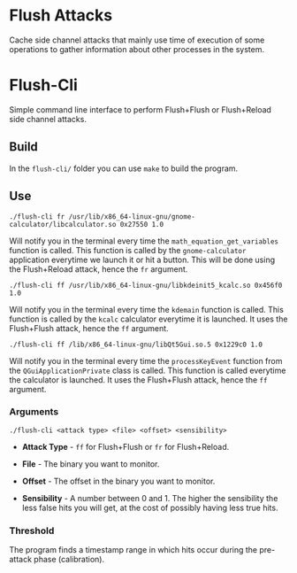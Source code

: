 # Flush Attacks

Cache side channel attacks that mainly use time of
execution of some operations to gather information
about other processes in the system.

# Flush-Cli

Simple command line interface to perform Flush+Flush
or Flush+Reload side channel attacks.

## Build

In the `flush-cli/` folder you can use `make` to build
the program.

## Use

```
./flush-cli fr /usr/lib/x86_64-linux-gnu/gnome-calculator/libcalculator.so 0x27550 1.0
```

Will notify you in the terminal every time the `math_equation_get_variables` function
is called. This function is called by the `gnome-calculator` application everytime
we launch it or hit a button. This will be done using the Flush+Reload attack, hence
the `fr` argument.

```
./flush-cli ff /usr/lib/x86_64-linux-gnu/libkdeinit5_kcalc.so 0x456f0 1.0
```

Will notify you in the terminal every time the `kdemain` function is called. This
function is called by the `kcalc` calculator everytime it is launched.
It uses the Flush+Flush attack, hence the `ff` argument.

```
./flush-cli ff /lib/x86_64-linux-gnu/libQt5Gui.so.5 0x1229c0 1.0
```

Will notify you in the terminal every time the `processKeyEvent` function
from the `QGuiApplicationPrivate` class is called. This
function is called everytime the calculator is launched.
It uses the Flush+Flush attack, hence the `ff` argument.


### Arguments

```
./flush-cli <attack type> <file> <offset> <sensibility>
```

* **Attack Type** - `ff` for Flush+Flush or `fr` for Flush+Reload.

* **File** - The binary you want to monitor.

* **Offset** - The offset in the binary you want to monitor.

* **Sensibility** - A number between 0 and 1. The higher the sensibility
the less false hits you will get, at the cost of possibly having
less true hits.

### Threshold

The program finds a timestamp range in which hits occur during the
pre-attack phase (calibration).
